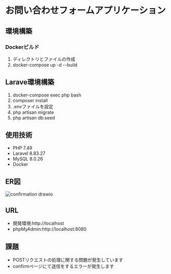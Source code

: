 # お問い合わせフォームアプリケーション

## 環境構築
### Dockerビルド
1. ディレクトリとファイルの作成
2. docker-compose up -d --build

## Larave環境構築
1. docker-compose exec php bash
2. composer install
3. .envファイルを設定
4. php artisan migrate
5. php artisan db:seed

## 使用技術
- PHP 7.49
- Laravel 8.83.27
- MySQL 8.0.26
- Docker

## ER図
![confirmation drawio](https://github.com/user-attachments/assets/7c8e1309-edad-4769-a0d5-800026e2bc51)

## URL
- 開発環境:http://localhost 
- phpMyAdmin:http://localhost:8080

## 課題
- POSTリクエストの処理に関する問題が発生しています
- confirmページにて送信をするエラーが発生します
